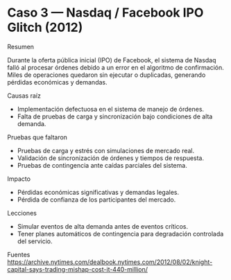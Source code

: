 # Caso 3 — Nasdaq / Facebook IPO Glitch (2012)

Resumen

Durante la oferta pública inicial (IPO) de Facebook, el sistema de Nasdaq falló al procesar órdenes debido a
un error en el algoritmo de confirmación. Miles de operaciones quedaron sin ejecutar o duplicadas,
generando pérdidas económicas y demandas.

Causas raíz

- Implementación defectuosa en el sistema de manejo de órdenes.
- Falta de pruebas de carga y sincronización bajo condiciones de alta demanda.

Pruebas que faltaron

- Pruebas de carga y estrés con simulaciones de mercado real.
- Validación de sincronización de órdenes y tiempos de respuesta.
- Pruebas de contingencia ante caídas parciales del sistema.

Impacto

- Pérdidas económicas significativas y demandas legales.
- Pérdida de confianza de los participantes del mercado.

Lecciones

- Simular eventos de alta demanda antes de eventos críticos.
- Tener planes automáticos de contingencia para degradación controlada del servicio.

Fuentes
https://archive.nytimes.com/dealbook.nytimes.com/2012/08/02/knight-capital-says-trading-mishap-cost-it-440-million/
